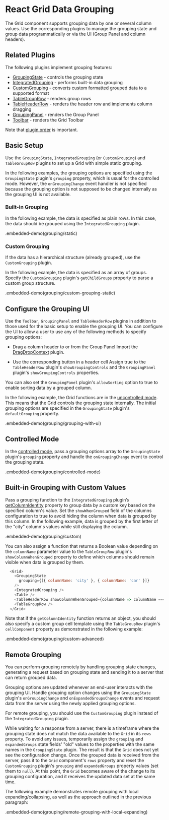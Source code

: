 # React Grid Data Grouping

The Grid component supports grouping data by one or several column values. Use the corresponding plugins to manage the grouping state and group data programmatically or via the UI (Group Panel and column headers).

## Related Plugins

The following plugins implement grouping features:

- [GroupingState](../reference/grouping-state.md) - controls the grouping state
- [IntegratedGrouping](../reference/integrated-grouping.md) - performs built-in data grouping
- [CustomGrouping](../reference/custom-grouping.md) - converts custom formatted grouped data to a supported format
- [TableGroupRow](../reference/table-group-row.md) - renders group rows
- [TableHeaderRow](../reference/table-header-row.md) - renders the header row and implements column dragging
- [GroupingPanel](../reference/grouping-panel.md) - renders the Group Panel
- [Toolbar](../reference/toolbar.md) - renders the Grid Toolbar

Note that [plugin order](./plugin-overview.md#plugin-order) is important.

## Basic Setup

Use the `GroupingState`, `IntegratedGrouping` (or `CustomGrouping`) and `TableGroupRow` plugins to set up a Grid with simple static grouping.

In the following examples, the grouping options are specified using the `GroupingState` plugin's `grouping` property, which is usual for the controlled mode. However, the `onGroupingChange` event handler is not specified because the grouping option is not supposed to be changed internally as the grouping UI is not available.

### Built-in Grouping

In the following example, the data is specified as plain rows. In this case, the data should be grouped using the `IntegratedGrouping` plugin.

.embedded-demo(grouping/static)

### Custom Grouping

If the data has a hierarchical structure (already grouped), use the `CustomGrouping` plugin.

In the following example, the data is specified as an array of groups. Specify the `CustomGrouping` plugin's `getChildGroups` property to parse a custom group structure.

.embedded-demo(grouping/custom-grouping-static)

## Configure the Grouping UI

Use the `Toolbar`, `GroupingPanel` and `TableHeaderRow` plugins in addition to those used for the basic setup to enable the grouping UI. You can configure the UI to allow a user to use any of the following methods to specify grouping options:

- Drag a column header to or from the Group Panel
 Import the [DragDropContext](../reference/drag-drop-context.md) plugin.

- Use the corresponding button in a header cell
 Assign true to the `TableHeaderRow` plugin's `showGroupingControls` and the `GroupingPanel` plugin's `showGroupingControls` properties.

You can also set the `GroupingPanel` plugin's `allowSorting` option to true to enable sorting data by a grouped column.

In the following example, the Grid functions are in the [uncontrolled mode](controlled-and-uncontrolled-modes.md). This means that the Grid controls the grouping state internally. The initial grouping options are specified in the `GroupingState` plugin's `defaultGrouping` property.

.embedded-demo(grouping/grouping-with-ui)

## Controlled Mode

In the [controlled mode](controlled-and-uncontrolled-modes.md), pass a grouping options array to the `GroupingState` plugin's `grouping` property and handle the `onGroupingChange` event to control the grouping state.

.embedded-demo(grouping/controlled-mode)

## Built-in Grouping with Custom Values

Pass a grouping function to the `IntegratedGrouping` plugin’s [getColumnIdentity](../reference/integrated-grouping.md#properties) property to group data by a custom key based on the specified column's value. Set the `showWhenGrouped` field of the columns configuration to true to avoid hiding the column when data is grouped by this column. In the following example, data is grouped by the first letter of the "city" column's values while still displaying the column.

.embedded-demo(grouping/custom)

You can also assign a function that returns a Boolean value depending on the `columnName` parameter value to the `TableGroupRow` plugin's `showColumnWhenGrouped` property to define which columns should remain visible when data is grouped by them.

```js
  <Grid>
    <GroupingState
      grouping={[{ columnName: 'city' }, { columnName: 'car' }]}
    />
    <IntegratedGrouping />
    <Table />
    <TableHeaderRow showColumnWhenGrouped={columnName => columnName === 'city' || columnName === 'car'}/>
    <TableGroupRow />
  </Grid>
```

Note that if the `getColumnIdentity` function returns an object, you should also specify a custom group cell template using the `TableGroupRow` plugin's `cellComponent` property as demonstrated in the following example:

.embedded-demo(grouping/custom-advanced)

## Remote Grouping

You can perform grouping remotely by handling grouping state changes, generating a request based on grouping state and sending it to a server that can return grouped data.

Grouping options are updated whenever an end-user interacts with the grouping UI. Handle grouping option changes using the `GroupingState` plugin's `onGroupingChange` and `onExpandedGroupsChange` events and request data from the server using the newly applied grouping options.

For remote grouping, you should use the `CustomGrouping` plugin instead of the `IntegratedGrouping` plugin.

While waiting for a response from a server, there is a timeframe where the grouping state does not match the data available to the `Grid` in its `rows` property. To avoid any issues, temporarily assign the `grouping` and `expandedGroups` state fields' "old" values to the properties with the same names in the `GroupingState` plugin. The result is that the `Grid` does not yet see the configuration change. Once the grouped data is received from the server, pass it to the `Grid` component's `rows` property and reset the `CustomGrouping` plugin's `grouping` and `expandedGroups` property values (set them to `null`). At this point, the `Grid` becomes aware of the change to its grouping configuration, and it receives the updated data set at the same time.

The following example demonstrates remote grouping with local expanding/collapsing, as well as the approach outlined in the previous paragraph:

.embedded-demo(grouping/remote-grouping-with-local-expanding)
